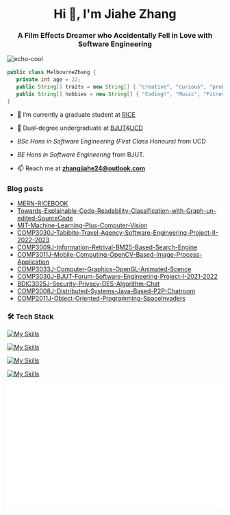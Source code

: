 <h1 align="center">Hi 👋, I'm Jiahe Zhang</h1>

<h3 align="center">A Film Effects Dreamer who Accidentally Fell in Love with Software Engineering</h3>

<p align="left"> <img src="https://komarev.com/ghpvc/?username=zjhM3l&label=Profile%20views&color=0e75b6&style=flat" alt="echo-cool" /> </p>

<!-- <p align="left"> <a href="https://github.com/ryo-ma/github-profile-trophy"><img src="https://github-profile-trophy.vercel.app/?username=zjhM3l" alt="zjhM3l" /></a> </p>
 -->

 ```java
public class MelbourneZhang {
    private int age = 22;
    public String[] traits = new String[] { "creative", "curious", "problem solver", "diligent" };
    public String[] hobbies = new String[] { "Coding!", "Music", "Fitness", "Swimming", "Learning new tech!" };
}
```

- 🌱 I’m currently a graduate student at [RICE](https://www.rice.edu/) 

- 📖 Dual-degree undergraduate at [BJUT](https://english.bjut.edu.cn)&[UCD](https://www.ucd.ie/)
  
- _BSc Hons in Software Engineering (First Class Honours)_ from UCD

- _BE Hons in Software Engineering_ from BJUT.

- 📫 Reach me at **zhangjiahe24@outlook.com**

### Blog posts
<!-- BLOG-POST-LIST:START -->
- [MERN-RICEBOOK](https://github.com/zjhM3l/MERN-RICEBOOK)
- [Towards-Explainable-Code-Readability-Classification-with-Graph-un-edited-SourceCode](https://github.com/zjhM3l/Towards-Explainable-Code-Readability-Classification-with-Graph-un-edited-SourceCode)
- [MIT-Machine-Learning-Plus-Computer-Vision](https://github.com/zjhM3l/MIT-Machine-Learning-Plus-Computer-Vision)
- [COMP3030J-Tabibito-Travel-Agency-Software-Engineering-Project-II-2022-2023](https://github.com/zjhM3l/COMP3030J-Tabibito-Travel-Agency-Software-Engineering-Project-II-2022-2023)
- [COMP3009J-Information-Retrival-BM25-Based-Search-Engine](https://github.com/zjhM3l/COMP3009J-Information-Retrival-BM25-Based-Search-Engine)
- [COMP3011J-Mobile-Computing-OpenCV-Based-Image-Process-Application](https://github.com/zjhM3l/COMP3011J-Mobile-Computing-OpenCV-Based-Image-Process-Application)
- [COMP3033J-Computer-Graphics-OpenGL-Animated-Scence](https://github.com/zjhM3l/COMP3033J-Computer-Graphics-OpenGL-Animated-Scence)
- [COMP3030J-BJUT-Forum-Software-Engineering-Project-I-2021-2022](https://github.com/zjhM3l/COMP3030J-BJUT-Forum-Software-Engineering-Project-I-2021-2022)
- [BDIC3025J-Security-Privacy-DES-Algorithm-Chat](https://github.com/zjhM3l/BDIC3025J-Security-Privacy-DES-Algorithm-Chat)
- [COMP3008J-Distributed-Systems-Java-Based-P2P-Chatroom](https://github.com/zjhM3l/COMP3008J-Distributed-Systems-Java-Based-P2P-Chatroom)
- [COMP2011J-Object-Oriented-Programming-SpaceInvaders](https://github.com/zjhM3l/COMP2011J-Object-Oriented-Programming-SpaceInvaders)
<!-- BLOG-POST-LIST:END -->

### 🛠️ Tech Stack

[![My Skills](https://skillicons.dev/icons?i=c,css,golang,html,java,js,typescript,python)](https://skillicons.dev)

[![My Skills](https://skillicons.dev/icons?i=react,vue,bootstrap,sass)](https://skillicons.dev)

[![My Skills](https://skillicons.dev/icons?i=nodejs,express,flask,redis,tensorflow,mongodb,mysql,sqlite)](https://skillicons.dev)

[![My Skills](https://skillicons.dev/icons?i=docker,firebase,git,linux,github,vscode,idea,opencv)](https://skillicons.dev)


<div>
<span><img align="left" src="https://github.com/zjhM3l/github-stats/raw/master/generated/languages.svg" alt="zjhM3l" /></span>
 </div>

